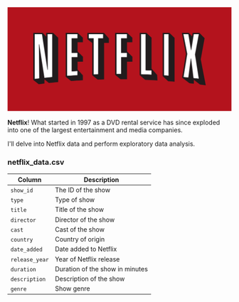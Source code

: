 ![netflix_logo](netflix_logo.png)

**Netflix**! What started in 1997 as a DVD rental service has since exploded into one of the largest entertainment and media companies.

I'll delve into Netflix data and perform exploratory data analysis.

### **netflix_data.csv**
| Column        | Description                     |
|---------------|---------------------------------|
| `show_id`     | The ID of the show              |
| `type`        | Type of show                    |
| `title`       | Title of the show               |
| `director`    | Director of the show            |
| `cast`        | Cast of the show                |
| `country`     | Country of origin               |
| `date_added`  | Date added to Netflix           |
| `release_year`| Year of Netflix release         |
| `duration`    | Duration of the show in minutes |
| `description` | Description of the show         |
| `genre`       | Show genre                      |

